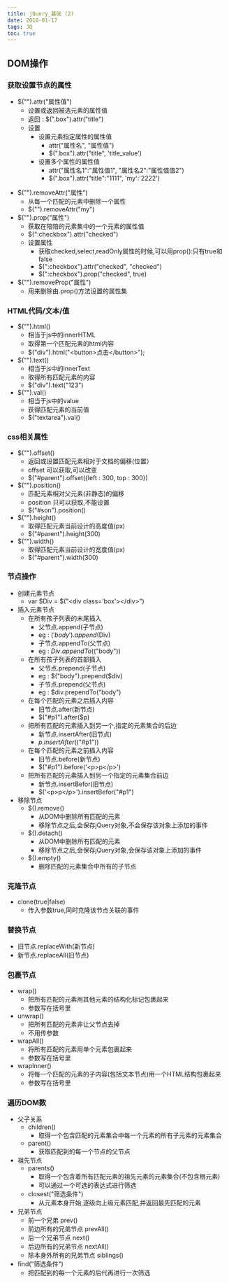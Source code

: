```yaml
---
title: jQuery_基础 (2)
date: 2018-01-17
tags: JQ
toc: true
---
```


## DOM操作

### 获取设置节点的属性 
- $("").attr("属性值")
    * 设置或返回被选元素的属性值
    * 返回 : $(".box").attr("title")
    * 设置
        * 设置元素指定属性的属性值
            * attr("属性名", "属性值")
            * $(".box").attr("title", 'title_value')
        * 设置多个属性的属性值
            * attr("属性名1":"属性值1", "属性名2":"属性值值2")
            * $(".box").attr("title":"1111", 'my':'2222')

<!-- more -->

- $("").removeAttr("属性")
    * 从每一个匹配的元素中删除一个属性
    * $("").removeAttr("my")
- $("").prop("属性")
    * 获取在陪陪的元素集中的一个元素的属性值
    * $(":checkbox").attr("checked")
    * 设置属性
        * 获取checked,select,readOnly属性的时候,可以用prop():只有true和false
        * $(":checkbox").attr("checked", "checked")
        * $(":checkbox").prop("checked", true)
- $("").removeProp("属性")
    * 用来删除由.prop()方法设置的属性集

### HTML代码/文本/值
- $("").html()
    * 相当于js中的innerHTML
    * 取得第一个匹配元素的html内容
    * $("div").html("&lt;button>点击&lt;/button>");
- $("").text()
    * 相当于js中的innerText
    * 取得所有匹配元素的内容
    * $("div").text("123")
- $("").val()
    * 相当于js中的value
    * 获得匹配元素的当前值
    * $("textarea").val()

### css相关属性
- $("").offset()
    * 返回或设置匹配元素相对于文档的偏移(位置）
    * offset 可以获取,可以改变
    * $("#parent").offset({left : 300, top : 300})
- $("").position()
    * 匹配元素相对父元素(非静态)的偏移
    * position 只可以获取,不能设置
    * $("#son").position()
- $("").height()
    * 取得匹配元素当前设计的高度值(px)
    * $("#parent").height(300)
- $("").width()
    * 取得匹配元素当前设计的宽度值(px)
    * $("#parent").width(300)

### 节点操作
- 创建元素节点
    * var $Div = $("&lt;div class='box'>&lt;/div>")
- 插入元素节点
    * 在所有孩子列表的末尾插入
        * 父节点.append(子节点)
        * eg : $('body').append($Div)
        * 子节点.appendTo(父节点)
        * eg : $Div.appendTo($("body"))
    * 在所有孩子列表的首部插入
        * 父节点.prepend(子节点)
        * eg : $("body").prepend($div)
        * 子节点.prepend(父节点)
        * eg : $div.prependTo("body")
    * 在每个匹配的元素之后插入内容
        * 旧节点.after(新节点)
        * $("#p1").after($p)
    * 把所有匹配的元素插入到另一个,指定的元素集合的后边
        * 新节点.insertAfter(旧节点)
        * $p.insertAfter($("#p1"))
    * 在每个匹配的元素之前插入内容
        * 旧节点.before(新节点)
        * $("#p1").before('&lt;p>p&lt;/p>')
    * 把所有匹配的元素插入到另一个指定的元素集合前边
        * 新节点.insertBefor(旧节点)
        * $('&lt;p>p&lt;/p>').insertBefor("#p1")
- 移除节点
    * $().remove()
        * 从DOM中删除所有匹配的元素
        * 移除节点之后,会保存jQuery对象,不会保存该对象上添加的事件
    * $().detach()
        * 从DOM中删除所有匹配的元素
        * 移除节点之后,会保存jQuery对象,会保存该对象上添加的事件
    * $().empty()
        * 删除匹配的元素集合中所有的子节点

### 克隆节点
- clone(true|false)
    * 传入参数true,同时克隆该节点关联的事件

### 替换节点
- 旧节点.replaceWith(新节点)
- 新节点.replaceAll(旧节点)

### 包裹节点
- wrap()
    * 把所有匹配的元素用其他元素的结构化标记包裹起来
    * 参数写在括号里
- unwrap()
    * 把所有匹配的元素非让父节点去掉
    * 不用传参数
- wrapAll()
    * 将所有匹配的元素用单个元素包裹起来
    * 参数写在括号里
- wrapInner()
    * 将每一个匹配的元素的子内容(包括文本节点)用一个HTML结构包裹起来
    * 参数写在括号里

### 遍历DOM数
- 父子关系
    * children()
        * 取得一个包含匹配的元素集合中每一个元素的所有子元素的元素集合
    * parent()
        * 获取匹配到的每一个节点的父节点
- 祖先节点
    * parents() 
        * 取得一个包含着所有匹配元素的祖先元素的元素集合(不包含根元素)
        * 可以通过一个可选的表达式进行筛选
    * closest("筛选条件")
        * 从元素本身开始,逐级向上级元素匹配,并返回最先匹配的元素
- 兄弟节点
    * 前一个兄弟 prev()
    * 前边所有的兄弟节点 prevAll()
    * 后一个兄弟节点 next()
    * 后边所有的兄弟节点 nextAll()
    * 除本身外所有的兄弟节点 siblings()
- find("筛选条件")
    * 把匹配到的每一个元素的后代再进行一次筛选